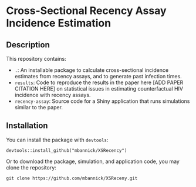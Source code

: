 # Cross-Sectional Recency Assay Incidence Estimation

## Description
This repository contains:
- `.`: An installable package to calculate cross-sectional incidence estimates from recency assays, and to generate past infection times.
- `results`: Code to reproduce the results in the paper here [ADD PAPER CITATION HERE] on statistical issues in estimating counterfactual HIV incidence with recency assays.
- `recency-assay`: Source code for a Shiny application that runs simulations similar to the paper.

## Installation

You can install the package with `devtools`:
```{bash}
devtools::install_github("mbannick/XSRecency")
```

Or to download the package, simulation, and application code, you may clone the repository:
```{bash}
git clone https://github.com/mbannick/XSReceny.git
```
